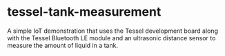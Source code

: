 # tessel-tank-measurement
A simple IoT demonstration that uses the Tessel development board along with the Tessel Bluetooth LE module and an ultrasonic distance sensor to measure the amount of liquid in a tank.
